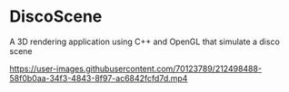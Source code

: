 # DiscoScene
A 3D rendering application using C++ and OpenGL that simulate a disco scene

https://user-images.githubusercontent.com/70123789/212498488-58f0b0aa-34f3-4843-8f97-ac6842fcfd7d.mp4

